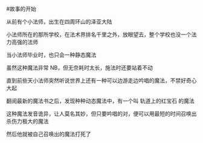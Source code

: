 #故事的开始

从前有个小法师，出生在四周环山的泽亚大陆

小法师所在的那所学校，在法术界排名千里之外，放眼望去，整个学校也没一个法力高强的法师  

当小法师毕业时，也只会一种静态魔法  

虽然这种魔法非常 NB，但无奈耗时太长，施法时还要站着不动

直到前些天小法师突然听说世界上还有一种可以边游走边吟唱的魔法，不禁好奇心大起   

翻阅最新的魔法书之后，发现种种动态魔法中，有一个叫 轨道上的红宝石 的魔法  

这种魔法发音诡异，让人莫名其妙，但只要吟唱的对，便可以用最短的时间召唤出杀伤力极大的魔法

然后他就被自己召唤出的魔法打死了
